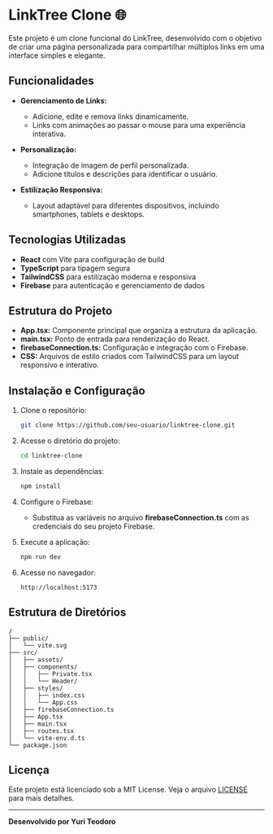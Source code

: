 # LinkTree Clone 🌐

Este projeto é um clone funcional do LinkTree, desenvolvido com o objetivo de criar uma página personalizada para compartilhar múltiplos links em uma interface simples e elegante.

## Funcionalidades

- **Gerenciamento de Links:**
  - Adicione, edite e remova links dinamicamente.
  - Links com animações ao passar o mouse para uma experiência interativa.

- **Personalização:**
  - Integração de imagem de perfil personalizada.
  - Adicione títulos e descrições para identificar o usuário.

- **Estilização Responsiva:**
  - Layout adaptável para diferentes dispositivos, incluindo smartphones, tablets e desktops.

## Tecnologias Utilizadas

- **React** com Vite para configuração de build
- **TypeScript** para tipagem segura
- **TailwindCSS** para estilização moderna e responsiva
- **Firebase** para autenticação e gerenciamento de dados

## Estrutura do Projeto

- **App.tsx:** Componente principal que organiza a estrutura da aplicação.
- **main.tsx:** Ponto de entrada para renderização do React.
- **firebaseConnection.ts:** Configuração e integração com o Firebase.
- **CSS:** Arquivos de estilo criados com TailwindCSS para um layout responsivo e interativo.

## Instalação e Configuração

1. Clone o repositório:
   ```bash
   git clone https://github.com/seu-usuario/linktree-clone.git
   ```

2. Acesse o diretório do projeto:
   ```bash
   cd linktree-clone
   ```

3. Instale as dependências:
   ```bash
   npm install
   ```

4. Configure o Firebase:
   - Substitua as variáveis no arquivo **firebaseConnection.ts** com as credenciais do seu projeto Firebase.

5. Execute a aplicação:
   ```bash
   npm run dev
   ```

6. Acesse no navegador:
   ```
   http://localhost:5173
   ```

## Estrutura de Diretórios

```plaintext
/
├── public/
│   └── vite.svg
├── src/
│   ├── assets/
│   ├── components/
│   │   ├── Private.tsx
│   │   └── Header/
│   ├── styles/
│   │   ├── index.css
│   │   └── App.css
│   ├── firebaseConnection.ts
│   ├── App.tsx
│   ├── main.tsx
│   ├── routes.tsx
│   └── vite-env.d.ts
└── package.json
```

## Licença

Este projeto está licenciado sob a MIT License. Veja o arquivo [LICENSE](LICENSE) para mais detalhes.

---

**Desenvolvido por Yuri Teodoro**
